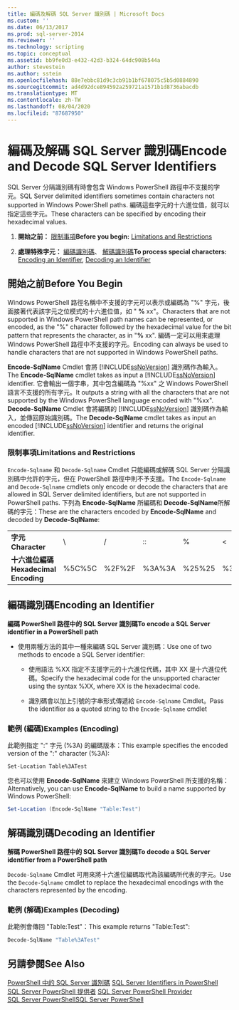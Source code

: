 ```yaml
---
title: 編碼及解碼 SQL Server 識別碼 | Microsoft Docs
ms.custom: ''
ms.date: 06/13/2017
ms.prod: sql-server-2014
ms.reviewer: ''
ms.technology: scripting
ms.topic: conceptual
ms.assetid: bb9fe0d3-e432-42d3-b324-64dc908b544a
author: stevestein
ms.author: sstein
ms.openlocfilehash: 88e7ebbc81d9c3cb91b1bf678075c5b5d0884890
ms.sourcegitcommit: ad4d92dce894592a259721a1571b1d8736abacdb
ms.translationtype: MT
ms.contentlocale: zh-TW
ms.lasthandoff: 08/04/2020
ms.locfileid: "87687950"
---
```

# <a name="encode-and-decode-sql-server-identifiers"></a><span data-ttu-id="cfa0e-102">編碼及解碼 SQL Server 識別碼</span><span class="sxs-lookup"><span data-stu-id="cfa0e-102">Encode and Decode SQL Server Identifiers</span></span>
  <span data-ttu-id="cfa0e-103">SQL Server 分隔識別碼有時會包含 Windows PowerShell 路徑中不支援的字元。</span><span class="sxs-lookup"><span data-stu-id="cfa0e-103">SQL Server delimited identifiers sometimes contain characters not supported in Windows PowerShell paths.</span></span> <span data-ttu-id="cfa0e-104">編碼這些字元的十六進位值，就可以指定這些字元。</span><span class="sxs-lookup"><span data-stu-id="cfa0e-104">These characters can be specified by encoding their hexadecimal values.</span></span>  
  
1.  <span data-ttu-id="cfa0e-105">**開始之前：**  [限制事項](#LimitationsRestrictions)</span><span class="sxs-lookup"><span data-stu-id="cfa0e-105">**Before you begin:**  [Limitations and Restrictions](#LimitationsRestrictions)</span></span>  
  
2.  <span data-ttu-id="cfa0e-106">**處理特殊字元：**  [編碼識別碼](#EncodeIdent)、 [解碼識別碼](#DecodeIdent)</span><span class="sxs-lookup"><span data-stu-id="cfa0e-106">**To process special characters:**  [Encoding an Identifier](#EncodeIdent), [Decoding an Identifier](#DecodeIdent)</span></span>  
  
## <a name="before-you-begin"></a><span data-ttu-id="cfa0e-107">開始之前</span><span class="sxs-lookup"><span data-stu-id="cfa0e-107">Before You Begin</span></span>  
 <span data-ttu-id="cfa0e-108">Windows PowerShell 路徑名稱中不支援的字元可以表示或編碼為 "%" 字元，後面接著代表該字元之位模式的十六進位值，如 " **%** xx"。</span><span class="sxs-lookup"><span data-stu-id="cfa0e-108">Characters that are not supported in Windows PowerShell path names can be represented, or encoded, as the "%" character followed by the hexadecimal value for the bit pattern that represents the character, as in "**%** xx".</span></span> <span data-ttu-id="cfa0e-109">編碼一定可以用來處理 Windows PowerShell 路徑中不支援的字元。</span><span class="sxs-lookup"><span data-stu-id="cfa0e-109">Encoding can always be used to handle characters that are not supported in Windows PowerShell paths.</span></span>  
  
 <span data-ttu-id="cfa0e-110">**Encode-SqlName** Cmdlet 會將 [!INCLUDE[ssNoVersion](../includes/ssnoversion-md.md)] 識別碼作為輸入。</span><span class="sxs-lookup"><span data-stu-id="cfa0e-110">The **Encode-SqlName** cmdlet takes as input a [!INCLUDE[ssNoVersion](../includes/ssnoversion-md.md)] identifier.</span></span> <span data-ttu-id="cfa0e-111">它會輸出一個字串，其中包含編碼為 "%xx" 之 Windows PowerShell 語言不支援的所有字元。</span><span class="sxs-lookup"><span data-stu-id="cfa0e-111">It outputs a string with all the characters that are not supported by the Windows PowerShell language encoded with "%xx".</span></span> <span data-ttu-id="cfa0e-112">**Decode-SqlName** Cmdlet 會將編碼的 [!INCLUDE[ssNoVersion](../includes/ssnoversion-md.md)] 識別碼作為輸入，並傳回原始識別碼。</span><span class="sxs-lookup"><span data-stu-id="cfa0e-112">The **Decode-SqlName** cmdlet takes as input an encoded [!INCLUDE[ssNoVersion](../includes/ssnoversion-md.md)] identifier and returns the original identifier.</span></span>  
  
###  <a name="limitations-and-restrictions"></a><a name="LimitationsRestrictions"></a> <span data-ttu-id="cfa0e-113">限制事項</span><span class="sxs-lookup"><span data-stu-id="cfa0e-113">Limitations and Restrictions</span></span>  
 <span data-ttu-id="cfa0e-114">`Encode-Sqlname` 和 `Decode-Sqlname` Cmdlet 只能編碼或解碼 SQL Server 分隔識別碼中允許的字元，但在 PowerShell 路徑中則不予支援。</span><span class="sxs-lookup"><span data-stu-id="cfa0e-114">The `Encode-Sqlname` and `Decode-Sqlname` cmdlets only encode or decode the characters that are allowed in SQL Server delimited identifiers, but are not supported in PowerShell paths.</span></span> <span data-ttu-id="cfa0e-115">下列為 **Encode-SqlName** 所編碼和 **Decode-SqlName**所解碼的字元：</span><span class="sxs-lookup"><span data-stu-id="cfa0e-115">These are the characters encoded by **Encode-SqlName** and decoded by **Decode-SqlName**:</span></span>  
  
|||||||||||||  
|-|-|-|-|-|-|-|-|-|-|-|-|  
|<span data-ttu-id="cfa0e-116">**字元**</span><span class="sxs-lookup"><span data-stu-id="cfa0e-116">**Character**</span></span>|\ |/|<span data-ttu-id="cfa0e-117">:</span><span class="sxs-lookup"><span data-stu-id="cfa0e-117">:</span></span>|%|\<|>|*|<span data-ttu-id="cfa0e-118">?</span><span class="sxs-lookup"><span data-stu-id="cfa0e-118">?</span></span>|<span data-ttu-id="cfa0e-119">[</span><span class="sxs-lookup"><span data-stu-id="cfa0e-119">[</span></span>|<span data-ttu-id="cfa0e-120">]</span><span class="sxs-lookup"><span data-stu-id="cfa0e-120">]</span></span>|<span data-ttu-id="cfa0e-121">&#124;</span><span class="sxs-lookup"><span data-stu-id="cfa0e-121">&#124;</span></span>|  
|<span data-ttu-id="cfa0e-122">**十六進位編碼**</span><span class="sxs-lookup"><span data-stu-id="cfa0e-122">**Hexadecimal Encoding**</span></span>|<span data-ttu-id="cfa0e-123">%5C</span><span class="sxs-lookup"><span data-stu-id="cfa0e-123">%5C</span></span>|<span data-ttu-id="cfa0e-124">%2F</span><span class="sxs-lookup"><span data-stu-id="cfa0e-124">%2F</span></span>|<span data-ttu-id="cfa0e-125">%3A</span><span class="sxs-lookup"><span data-stu-id="cfa0e-125">%3A</span></span>|<span data-ttu-id="cfa0e-126">%25</span><span class="sxs-lookup"><span data-stu-id="cfa0e-126">%25</span></span>|<span data-ttu-id="cfa0e-127">%3C</span><span class="sxs-lookup"><span data-stu-id="cfa0e-127">%3C</span></span>|<span data-ttu-id="cfa0e-128">%3E</span><span class="sxs-lookup"><span data-stu-id="cfa0e-128">%3E</span></span>|<span data-ttu-id="cfa0e-129">%2A</span><span class="sxs-lookup"><span data-stu-id="cfa0e-129">%2A</span></span>|<span data-ttu-id="cfa0e-130">%3F</span><span class="sxs-lookup"><span data-stu-id="cfa0e-130">%3F</span></span>|<span data-ttu-id="cfa0e-131">%5B</span><span class="sxs-lookup"><span data-stu-id="cfa0e-131">%5B</span></span>|<span data-ttu-id="cfa0e-132">%5D</span><span class="sxs-lookup"><span data-stu-id="cfa0e-132">%5D</span></span>|<span data-ttu-id="cfa0e-133">%7C</span><span class="sxs-lookup"><span data-stu-id="cfa0e-133">%7C</span></span>|  
  
##  <a name="encoding-an-identifier"></a><a name="EncodeIdent"></a> <span data-ttu-id="cfa0e-134">編碼識別碼</span><span class="sxs-lookup"><span data-stu-id="cfa0e-134">Encoding an Identifier</span></span>  
 <span data-ttu-id="cfa0e-135">**編碼 PowerShell 路徑中的 SQL Server 識別碼**</span><span class="sxs-lookup"><span data-stu-id="cfa0e-135">**To encode a SQL Server identifier in a PowerShell path**</span></span>  
  
-   <span data-ttu-id="cfa0e-136">使用兩種方法的其中一種來編碼 SQL Server 識別碼：</span><span class="sxs-lookup"><span data-stu-id="cfa0e-136">Use one of two methods to encode a SQL Server identifier:</span></span>  
  
    -   <span data-ttu-id="cfa0e-137">使用語法 %XX 指定不支援字元的十六進位代碼，其中 XX 是十六進位代碼。</span><span class="sxs-lookup"><span data-stu-id="cfa0e-137">Specify the hexadecimal code for the unsupported character using the syntax %XX, where XX is the hexadecimal code.</span></span>  
  
    -   <span data-ttu-id="cfa0e-138">識別碼會以加上引號的字串形式傳遞給 `Encode-Sqlname` Cmdlet。</span><span class="sxs-lookup"><span data-stu-id="cfa0e-138">Pass the identifier as a quoted string to the `Encode-Sqlname` cmdlet</span></span>  
  
### <a name="examples-encoding"></a><span data-ttu-id="cfa0e-139">範例 (編碼)</span><span class="sxs-lookup"><span data-stu-id="cfa0e-139">Examples (Encoding)</span></span>  
 <span data-ttu-id="cfa0e-140">此範例指定 ":" 字元 (%3A) 的編碼版本：</span><span class="sxs-lookup"><span data-stu-id="cfa0e-140">This example specifies the encoded version of the ":" character (%3A):</span></span>  
  
```  
Set-Location Table%3ATest  
```  
  
 <span data-ttu-id="cfa0e-141">您也可以使用 **Encode-SqlName** 來建立 Windows PowerShell 所支援的名稱：</span><span class="sxs-lookup"><span data-stu-id="cfa0e-141">Alternatively, you can use **Encode-SqlName** to build a name supported by Windows PowerShell:</span></span>  
  
```powershell
Set-Location (Encode-SqlName "Table:Test")  
```  
  
##  <a name="decoding-an-identifier"></a><a name="DecodeIdent"></a> <span data-ttu-id="cfa0e-142">解碼識別碼</span><span class="sxs-lookup"><span data-stu-id="cfa0e-142">Decoding an Identifier</span></span>  
 <span data-ttu-id="cfa0e-143">**解碼 PowerShell 路徑中的 SQL Server 識別碼**</span><span class="sxs-lookup"><span data-stu-id="cfa0e-143">**To decode a SQL Server identifier from a PowerShell path**</span></span>  
  
 <span data-ttu-id="cfa0e-144">`Decode-Sqlname` Cmdlet 可用來將十六進位編碼取代為該編碼所代表的字元。</span><span class="sxs-lookup"><span data-stu-id="cfa0e-144">Use the `Decode-Sqlname` cmdlet to replace the hexadecimal encodings with the characters represented by the encoding.</span></span>  
  
### <a name="examples-decoding"></a><span data-ttu-id="cfa0e-145">範例 (解碼)</span><span class="sxs-lookup"><span data-stu-id="cfa0e-145">Examples (Decoding)</span></span>  
 <span data-ttu-id="cfa0e-146">此範例會傳回 "Table:Test"：</span><span class="sxs-lookup"><span data-stu-id="cfa0e-146">This example returns "Table:Test":</span></span>  
  
```powershell
Decode-SqlName "Table%3ATest"  
```  
  
## <a name="see-also"></a><span data-ttu-id="cfa0e-147">另請參閱</span><span class="sxs-lookup"><span data-stu-id="cfa0e-147">See Also</span></span>  
 <span data-ttu-id="cfa0e-148">[PowerShell 中的 SQL Server 識別碼](sql-server-identifiers-in-powershell.md) </span><span class="sxs-lookup"><span data-stu-id="cfa0e-148">[SQL Server Identifiers in PowerShell](sql-server-identifiers-in-powershell.md) </span></span>  
 <span data-ttu-id="cfa0e-149">[SQL Server PowerShell 提供者](sql-server-powershell-provider.md) </span><span class="sxs-lookup"><span data-stu-id="cfa0e-149">[SQL Server PowerShell Provider](sql-server-powershell-provider.md) </span></span>  
 [<span data-ttu-id="cfa0e-150">SQL Server PowerShell</span><span class="sxs-lookup"><span data-stu-id="cfa0e-150">SQL Server PowerShell</span></span>](sql-server-powershell.md)  
